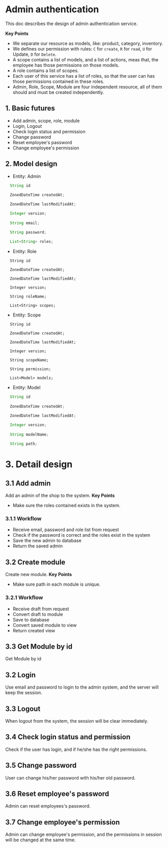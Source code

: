 # Admin authentication
This doc describes the design of admin authentication service.

**Key Points**
- We separate our resource as models, like: product, category, inventory.
- We defines our permission with rules: `C` for `create`, `R` for `read`, `U` for Update, `D` for `Delete`.
- A scope contains a list of models, and a list of actions, meas that, the employee has those permissions on those models.
- A role contains a list of scopes.
- Each user of this service has a list of roles, so that the user can has those permissions contained in these roles.
- Admin, Role, Scope, Module are four independent resource, all of them should and must be created independently.


## 1. Basic futures
- Add admin, scope, role, module
- Login, Logout
- Check login status and permission
- Change password
- Reset employee's password
- Change employee's permission

## 2. Model design
- Entity: Admin
```java
  String id
  
  ZonedDateTime createdAt;

  ZonedDateTime lastModifiedAt;

  Integer version;
  
  String email;

  String password;
  
  List<String> roles;
```

- Entity: Role
```
  String id
  
  ZonedDateTime createdAt;

  ZonedDateTime lastModifiedAt;

  Integer version;
  
  String roleName;
  
  List<String> scopes;
```

- Entity: Scope
```
  String id
  
  ZonedDateTime createdAt;

  ZonedDateTime lastModifiedAt;

  Integer version;
  
  String scopeName;
  
  String permission;
  
  List<Model> models;
```

- Entity: Model
```java
  String id
  
  ZonedDateTime createdAt;

  ZonedDateTime lastModifiedAt;

  Integer version;
  
  String modelName;
  
  String path;
```

# 3. Detail design

## 3.1 Add admin
Add an admin of the shop to the system.
**Key Points**
- Make sure the roles contained exists in the system.

### 3.1.1 Workflow
- Receive email, password and role list from request
- Check if the password is correct and the roles exist in the system
- Save the new admin to database
- Return the saved admin

## 3.2 Create module
Create new module.
**Key Points**
- Make sure path in each module is unique.
### 3.2.1 Workflow
- Receive draft from request
- Convert draft to module
- Save to database
- Convert saved module to view
- Return created view

## 3.3 Get Module by id
Get Module by id


## 3.2 Login
Use email and password to login to the admin system, and the server will keep the session.

## 3.3 Logout
When logout from the system, the session will be clear immediately.

## 3.4 Check login status and permission
Check if the user has login, and if he/she has the right permissions.

## 3.5 Change password
User can change his/her password with his/her old password.

## 3.6 Reset employee's password
Admin can reset employees's password.

## 3.7 Change employee's permission
Admin can change employee's permission, and the permissions in session will be changed at the same time.
